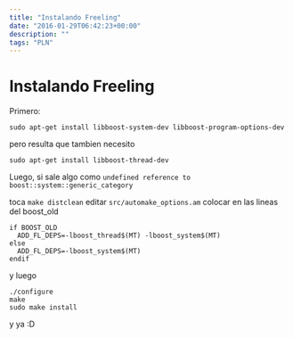 ```yaml
---
title: "Instalando Freeling"
date: "2016-01-29T06:42:23+00:00"
description: ""
tags: "PLN"
---
```

# Instalando Freeling

Primero:
 ```sudo apt-get install libboost-regex-dev libicu-dev
 sudo apt-get install libboost-system-dev libboost-program-options-dev
 ```

 pero resulta que tambien necesito 

 `sudo apt-get install libboost-thread-dev`

 Luego, si sale algo como 
`undefined reference to boost::system::generic_category`

toca `make distclean`
editar `src/automake_options.am`
colocar en las lineas del boost_old
```
if BOOST_OLD
  ADD_FL_DEPS=-lboost_thread$(MT) -lboost_system$(MT)
else
  ADD_FL_DEPS=-lboost_system$(MT)
endif
```

 y luego 

 ```aclocal; autoconf; automake -a;
 ./configure
 make
 sudo make install 
 ```
 y ya
 :D 

